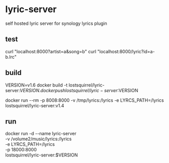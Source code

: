 # lyric-server
self hosted lyric server for synology lyrics plugin

## test
curl "localhost:8000?artist=a&song=b"
curl "localhost:8000/lyric?id=a-b.lrc"

## build
VERSION=v1.6
docker build -t lostsquirrel/lyric-server:$VERSION .
docker push lostsquirrel/lyric-server:$VERSION

docker run --rm -p 8008:8000 -v /tmp/lyrics:/lyrics -e LYRCS_PATH=/lyrics lostsquirrel/lyric-server:v1.4
## run

docker run -d --name lyric-server \
-v /volume2/music/lyrics:/lyrics \
-e  LYRCS_PATH=/lyrics \
-p 18000:8000 \
lostsquirrel/lyric-server:$VERSION